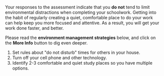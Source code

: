 
Your responses to the assessment indicate that you **do not** tend to limit environmental distractions when completing your schoolwork. Getting into the habit of regularly creating a quiet, comfortable place to do your work can help keep you more focused and attentive. As a result, you will get your work done faster, and better. 

Please read the **environment management strategies** below, and click on the **More Info** button to dig even deeper.

1.	Set rules about "do not disturb" times for others in your house.
2.	Turn off your cell phone and other technology.
3.	Identify 2-3 comfortable and quiet study places so you have multiple options.
